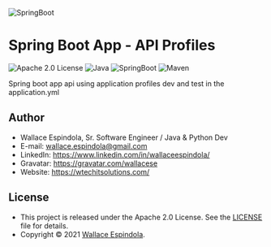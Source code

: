
![SpringBoot](https://alex-bezverkhniy.github.io/images/spring-boot/spring-boot-logo.png)

# Spring Boot App - API Profiles

![Apache 2.0 License](https://img.shields.io/badge/License-Apache2.0-orange)
![Java](https://img.shields.io/badge/Built_with-Java-blue)
![SpringBoot](https://img.shields.io/badge/Powered_by-SpringBoot-green)
![Maven](https://img.shields.io/badge/Powered_by-Maven-purple)

Spring boot app api using application profiles dev and test in the application.yml

## Author

- Wallace Espindola, Sr. Software Engineer / Java & Python Dev
- E-mail: wallace.espindola@gmail.com
- LinkedIn: https://www.linkedin.com/in/wallaceespindola/
- Gravatar: https://gravatar.com/wallacese
- Website: https://wtechitsolutions.com/

## License

- This project is released under the Apache 2.0 License. See the [LICENSE](LICENSE) file for details.
- Copyright © 2021 [Wallace Espindola](https://github.com/wallaceespindola/).
